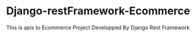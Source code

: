 # Django-restFramework-Ecommerce
This is apis to Ecommerce Project Developped By Django Rest Framework
